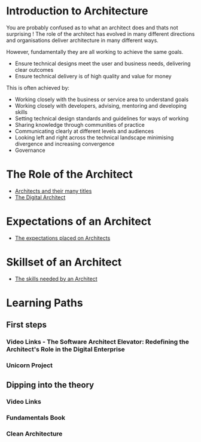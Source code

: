 # Introduction to Architecture

You are probably confused as to what an architect does and thats not surprising ! The role of the architect has evolved in many different directions and organisations deliver architecture in many different ways.

However, fundamentally they are all working to achieve the same goals.

 - Ensure technical designs meet the user and business needs, delivering clear outcomes
 - Ensure technical delivery is of high quality and value for money

This is often achieved by:

 - Working closely with the business or service area to understand goals
 - Working closely with developers, advising, mentoring and developing skills 
 - Setting technical design standards and guidelines for ways of working
 - Sharing knowledge through communities of practice
 - Communicating clearly at different levels and audiences
 - Looking left and right across the technical landscape minimising divergence and increasing convergence
 - Governance

# The Role of the Architect

- [Architects and their many titles](/learning_paths/the_role_of_an_architect.md)
- [The Digital Architect](/learning_paths/the_digital_architect.md)

# Expectations of an Architect

- [The expectations placed on Architects](/learning_paths/expectations_of_an_architect.md)

# Skillset of an Architect

- [The skills needed by an Architect](/learning_paths/skills_of_an_architect.md)

# Learning Paths

## First steps
### Video Links - The Software Architect Elevator: Redefining the Architect's Role in the Digital Enterprise
### Unicorn Project

## Dipping into the theory
### Video Links 
### Fundamentals Book
### Clean Architecture

